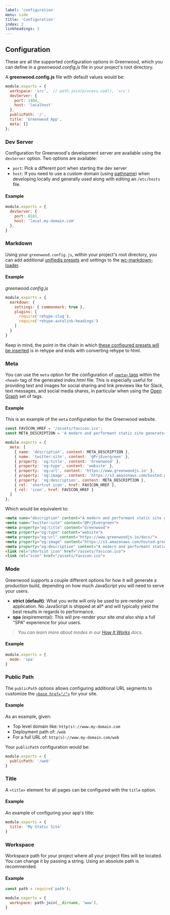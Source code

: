 ```yaml
---
label: 'configuration'
menu: side
title: 'Configuration'
index: 2
linkheadings: 3
---
```


## Configuration
These are all the supported configuration options in Greenwood, which you can define in a _greenwood.config.js_ file in your project's root directory.

A **greenwood.config.js** file with default values would be:
```js
module.exports = {
  workspace: 'src',  // path.join(process.cwd(), 'src')
  devServer: {
    port: 1984,
    host: 'localhost'
  },
  publicPath: '/',
  title: 'Greenwood App',
  meta: []
};
```

### Dev Server
Configuration for Greenwood's development server are available using the `devServer` option.  Two options are available:
- `port`: Pick a different port when starting the dev server
- `host`: If you need to use a custom domain (using [pathname](https://nodejs.org/api/url.html#url_url_pathname)) when developing locally and generally used along with editing an `/etc/hosts` file.

#### Example
```js
module.exports = {
  devServer: {
    port: 8181,
    host: 'local.my-domain.com'
  },
}
```

### Markdown
Using your `greenwood.config.js`, within your project's root directory, you can add additional [unifiedjs presets](https://github.com/unifiedjs/unified#preset) and settings to the [wc-markdown-loader](https://github.com/hutchgrant/wc-markdown-loader/blob/master/src/parser.js#L30).

#### Example

*greenwood.config.js*
```js
module.exports = {
  markdown: {
    settings: { commonmark: true },
    plugins: [
      require('rehype-slug'),
      require('rehype-autolink-headings')
    ]
  }
}
```

Keep in mind, the point in the chain in which [these configured presets will be inserted](https://github.com/hutchgrant/wc-markdown-loader/blob/master/src/parser.js#L30) is in rehype and ends with converting rehype to html.


### Meta
You can use the `meta` option for the configuration of [`<meta>` tags](https://developer.mozilla.org/en-US/docs/Learn/HTML/Introduction_to_HTML/The_head_metadata_in_HTML) within the `<head>` tag of the generated _index.html_ file.  This is especially useful for providing text and images for social sharing and link previews like for Slack, text messages, and social media shares, in particular when using the [Open Graph](https://ogp.me/) set of tags.

#### Example
This is an example of the `meta` configuration for the Greenwood website.

```js
const FAVICON_HREF = '/assets/favicon.ico';
const META_DESCRIPTION = 'A modern and performant static site generator supporting Web Component based development';

module.exports = {
  meta: [
    { name: 'description', content: META_DESCRIPTION },
    { name: 'twitter:site', content: '@PrjEvergreen' },
    { property: 'og:title', content: 'Greenwood' },
    { property: 'og:type', content: 'website' },
    { property: 'og:url', content: 'https://www.greenwoodjs.io' },
    { property: 'og:image', content: 'https://s3.amazonaws.com/hosted.greenwoodjs.io/greenwood-logo.png' },
    { property: 'og:description', content: META_DESCRIPTION },
    { rel: 'shortcut icon', href: FAVICON_HREF },
    { rel: 'icon', href: FAVICON_HREF }
  ]
};
```

Which would be equivalent to:

```html
<meta name="description" content="A modern and performant static site generator supporting Web Component based development">
<meta name="twitter:site" content="@PrjEvergreen">
<meta property="og:title" content="Greenwood">
<meta property="og:type" content="website">
<meta property="og:url" content="https://www.greenwoodjs.io/docs/">
<meta property="og:image" content="https://s3.amazonaws.com/hosted.greenwoodjs.io/greenwood-logo.png">
<meta property="og:description" content="A modern and performant static site generator supporting Web Component based development">
<link rel="shortcut icon" href="/assets/favicon.ico">
<link rel="icon" href="/assets/favicon.ico">
```

### Mode
Greenwood supports a couple different options for how it will generate a production build, depending on how much JavaScript you will need to serve your users.
- **strict (default)**: What you write will only be used to pre-render your application. No JavaScript is shipped at all* and will typically yield the best results in regards to performance.
- **spa** (expiremental): This will pre-render your site _and_ also ship a full "SPA" experience for your users.

> _You can learn more about modes in our [How It Works](/about/how-it-works) docs._

#### Example
```js
module.exports = {
  mode: 'spa'
}
```

### Public Path
The `publicPath` options allows configuring additional URL segments to customize the [`<base href="/">`](https://developer.mozilla.org/en-US/docs/Web/HTML/Element/base) for your site.

#### Example
As an example, given:
- Top level domain like: `http(s)://www.my-domain.com`
- Deployment path of: `/web`
- For a full URL of: `http(s)://www.my-domain.com/web`

Your `publicPath` configuration would be:
```js
module.exports = {
  publicPath: '/web'
}
```

### Title
A `<title>` element for all pages can be configured with the `title` option.

#### Example
An example of configuring your app's title:
```js
module.exports = {
  title: 'My Static Site'
}
```

### Workspace
Workspace path for your project where all your project files will be located.  You can change it by passing a string.  Using an absolute path is recommended.

#### Example
```js
const path = require('path');

module.exports = {
  workspace: path.join(__dirname, 'www'),
}
```